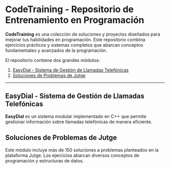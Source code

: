 # CodeTraining - Repositorio de Entrenamiento en Programación

**CodeTraining** es una colección de soluciones y proyectos diseñados para mejorar tus habilidades en programación. Este repositorio combina ejercicios prácticos y sistemas completos que abarcan conceptos fundamentales y avanzados de la programación. 

El repositorio contiene dos grandes módulos: 

1. [EasyDial - Sistema de Gestión de Llamadas Telefónicas](https://github.com/MarcPuertss/Code-Training/tree/main/Easy_Dial)
2. [Soluciones de Problemas de Jutge](
https://github.com/MarcPuertss/Code-Training/tree/main/Jutge)

---

## EasyDial - Sistema de Gestión de Llamadas Telefónicas

**EasyDial** es un sistema modular implementado en C++ que permite gestionar información sobre llamadas telefónicas de manera eficiente. 

## Soluciones de Problemas de Jutge

Este módulo incluye más de 150 soluciones a problemas planteados en la plataforma Jutge. Los ejercicios abarcan diversos conceptos de programación y estructuras de datos.

